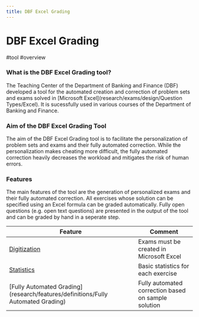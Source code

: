 ```yaml
---
title: DBF Excel Grading
---
```


# DBF Excel Grading

#tool #overview

### What is the DBF Excel Grading tool?

The Teaching Center of the Department of Banking and Finance (DBF) developed a tool for the automated creation and correction of problem sets and exams solved in [Microsoft Excel](research/exams/design/Question Types/Excel). It is sucessfully used in various courses of the Department of Banking and Finance.

### Aim of the DBF Excel Grading Tool

The aim of the DBF Excel Grading tool is to facilitate the personalization of problem sets and exams and their fully automated correction. While the personalization makes cheating more difficult, the fully automated correction heavily decreases the workload and mitigates the risk of human errors.

### Features

The main features of the tool are the generation of personalized exams and their fully automated correction. All exercises whose solution can be specified using an Excel formula can be graded automatically. Fully open questions (e.g. open text questions) are presented in the output of the tool and can be graded by hand in a seperate step.

| Feature                                                                          | Comment                                             |
| -------------------------------------------------------------------------------- | --------------------------------------------------- |
| [Digitization](research/features/definitions/Digitization)                       | Exams must be created in Microsoft Excel            |
| [Statistics](research/features/definitions/Statistics)                           | Basic statistics for each exercise                  |
| [Fully Automated Grading](research/features/definitions/Fully Automated Grading) | Fully automated correction based on sample solution |
